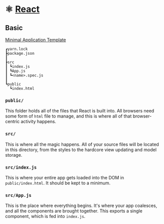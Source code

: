 # ⚛️ [React](https://reactjs.org/)

## Basic

[Minimal Application Template](basic/)

```
┏yarn.lock
┣package.json
┃
┣src
┃ ┗index.js
┃ ┗App.js
┃ ┗<name>.spec.js
┃
┗public
  ┗index.html
```

### `public/`

This folder holds all of the files that React is built into. All browsers need some form of `html` file to manage, and this is where all of that browser-centric activity happens.

### `src/`

This is where all the magic happens. All of your source files will be located in this directory, from the styles to the hardcore view updating and model storage.

### `src/index.js`

This is where your entire app gets loaded into the DOM in `public/index.html`. It should be kept to a minimum.

### `src/App.js`

This is the place where everything begins. It's where your app coalesces, and all the components are brought together. This exports a single component, which is fed into `index.js`.